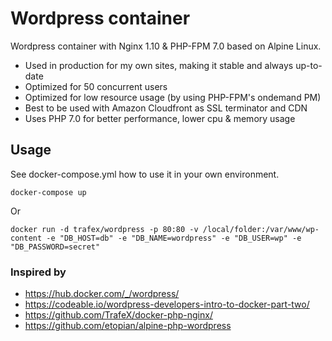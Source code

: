 # Wordpress container

Wordpress container with Nginx 1.10 & PHP-FPM 7.0 based on Alpine Linux.

* Used in production for my own sites, making it stable and always up-to-date
* Optimized for 50 concurrent users
* Optimized for low resource usage (by using PHP-FPM's ondemand PM)
* Best to be used with Amazon Cloudfront as SSL terminator and CDN
* Uses PHP 7.0 for better performance, lower cpu & memory usage


## Usage
See docker-compose.yml how to use it in your own environment.

    docker-compose up

Or

    docker run -d trafex/wordpress -p 80:80 -v /local/folder:/var/www/wp-content -e "DB_HOST=db" -e "DB_NAME=wordpress" -e "DB_USER=wp" -e "DB_PASSWORD=secret"

### Inspired by

* https://hub.docker.com/_/wordpress/
* https://codeable.io/wordpress-developers-intro-to-docker-part-two/
* https://github.com/TrafeX/docker-php-nginx/
* https://github.com/etopian/alpine-php-wordpress
